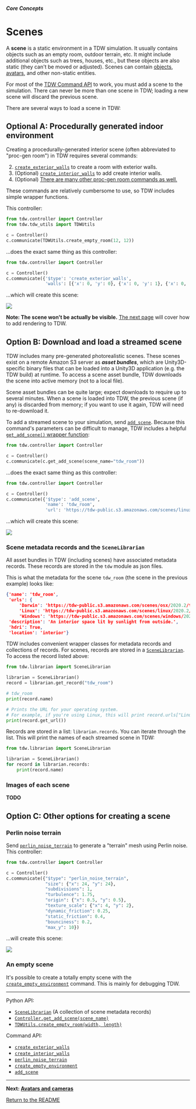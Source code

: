 ##### Core Concepts

# Scenes

A **scene** is a static environment in a TDW simulation. It usually contains objects such as an empty room, outdoor terrain, etc. It might include additional objects such as trees, houses, etc., but these objects are also static (they can't be moved or adjusted). Scenes can contain [objects](objects.md), [avatars](avatars.md), and other non-static entities.

For most of the [TDW Command API](commands.md) to work, you must add a scene to the simulation. There can never be more than one scene in TDW; loading a new scene will discard the previous scene.

There are several ways to load a scene in TDW:

## Optional A: Procedurally generated indoor environment

Creating a procedurally-generated interior scene (often abbreviated to "proc-gen room") in TDW requires several commands:

2. [`create_exterior_walls`](../../api/command_api.md#create_exterior_walls) to create a room with exterior walls.
3. (Optional) [`create_interior_walls`](../../api/command_api.md#create_interior_walls) to add create interior walls.
4. (Optional) [There are many other proc-gen room commands as well.](../../api/command_api.md#ProcGenRoomCommand)

These commands are relatively cumbersome to use, so TDW includes simple wrapper functions.

This controller:

```python
from tdw.controller import Controller
from tdw.tdw_utils import TDWUtils

c = Controller()
c.communicate(TDWUtils.create_empty_room(12, 12))
```

...does the exact same thing as this controller:

```python
from tdw.controller import Controller

c = Controller()
c.communicate({'$type': 'create_exterior_walls',
               'walls': [{'x': 0, 'y': 0}, {'x': 0, 'y': 1}, {'x': 0, 'y': 2}, {'x': 0, 'y': 3}, {'x': 0, 'y': 4}, {'x': 0, 'y': 5}, {'x': 0, 'y': 6}, {'x': 0, 'y': 7}, {'x': 0, 'y': 8}, {'x': 0, 'y': 9}, {'x': 0, 'y': 10}, {'x': 0, 'y': 11}, {'x': 1, 'y': 0}, {'x': 1, 'y': 11}, {'x': 2, 'y': 0}, {'x': 2, 'y': 11}, {'x': 3, 'y': 0}, {'x': 3, 'y': 11}, {'x': 4, 'y': 0}, {'x': 4, 'y': 11}, {'x': 5, 'y': 0}, {'x': 5, 'y': 11}, {'x': 6, 'y': 0}, {'x': 6, 'y': 11}, {'x': 7, 'y': 0}, {'x': 7, 'y': 11}, {'x': 8, 'y': 0}, {'x': 8, 'y': 11}, {'x': 9, 'y': 0}, {'x': 9, 'y': 11}, {'x': 10, 'y': 0}, {'x': 10, 'y': 11}, {'x': 11, 'y': 0}, {'x': 11, 'y': 1}, {'x': 11, 'y': 2}, {'x': 11, 'y': 3}, {'x': 11, 'y': 4}, {'x': 11, 'y': 5}, {'x': 11, 'y': 6}, {'x': 11, 'y': 7}, {'x': 11, 'y': 8}, {'x': 11, 'y': 9}, {'x': 11, 'y': 10}, {'x': 11, 'y': 11}]})

```

...which will create this scene:

![](images/empty_room.png)

**Note: The scene won't be actually be visible.** [The next page](avatars.md) will cover how to add rendering to TDW.

## Option B: Download and load a streamed scene

TDW includes many pre-generated photorealistic scenes. These scenes exist on a remote Amazon S3 server as ***asset bundles***, which are Unity3D-specific binary files that can be loaded into a Unity3D application (e.g. the TDW build) at runtime. To access a scene asset bundle, TDW downloads the scene into active memory (not to a local file).

Scene asset bundles can be quite large; expect downloads to require up to several minutes. When a scene is loaded into TDW, the previous scene (if any) is discarded from memory; if you want to use it again, TDW will need to re-download it.

To add a streamed scene to your simulation, send  [`add_scene`](../../api/command_api.md#add_scene). Because this command's parameters can be difficult to manage, TDW includes a helpful [`get_add_scene()` wrapper function](../../python/controller.md):

```python
from tdw.controller import Controller

c = Controller()
c.communicate(c.get_add_scene(scene_name="tdw_room"))
```

...does the exact same thing as this controller:

```python
from tdw.controller import Controller

c = Controller()
c.communicate({'$type': 'add_scene',
               'name': 'tdw_room',
               'url': 'https://tdw-public.s3.amazonaws.com/scenes/linux/2020.2/tdw_room'})
```

...which will create this scene:

![](images/tdw_room.png)

### Scene metadata records and the `SceneLibrarian`

All asset bundles in TDW (including scenes) have associated metadata records. These records are stored in the `tdw` module as json files.

This is what the metadata for the scene `tdw_room` (the scene in the previous example) looks like:

```json
{'name': 'tdw_room', 
 'urls': {
     'Darwin': 'https://tdw-public.s3.amazonaws.com/scenes/osx/2020.2/tdw_room', 
     'Linux': 'https://tdw-public.s3.amazonaws.com/scenes/linux/2020.2/tdw_room',
     'Windows': 'https://tdw-public.s3.amazonaws.com/scenes/windows/2020.2/tdw_room'}, 
 'description': 'An interior space lit by sunlight from outside.', 
 'hdri': True, 
 'location': 'interior'}
```

TDW includes convenient wrapper classes for metadata records and collections of records. For scenes, records are stored in a [`SceneLibrarian`](../../python/librarian/scene_librarian.md#scenerecord-api). To access the record listed above:

```python
from tdw.librarian import SceneLibrarian

librarian = SceneLibrarian()
record = librarian.get_record("tdw_room")

# tdw_room
print(record.name)

# Prints the URL for your operating system. 
# For example, if you're using Linux, this will print record.urls["Linux"]
print(record.get_url()) 
```

Records are stored in a list: `librarian.records`. You can iterate through the list. This will print the names of each streamed scene in TDW:

```python
from tdw.librarian import SceneLibrarian

librarian = SceneLibrarian()
for record in librarian.records:
    print(record.name)
```

### Images of each scene

**TODO**

## Option C: Other options for creating a scene

### Perlin noise terrain

Send [`perlin_noise_terrain`](../../api/command_api.md#perlin_noise_terrain)  to generate a "terrain" mesh using Perlin noise. This controller:

```python
from tdw.controller import Controller

c = Controller()
c.communicate({"$type": "perlin_noise_terrain",
               "size": {"x": 24, "y": 24},
               "subdivisions": 1,
               "turbulence": 1.75,
               "origin": {"x": 0.5, "y": 0.5},
               "texture_scale": {"x": 4, "y": 2},
               "dynamic_friction": 0.25,
               "static_friction": 0.4,
               "bounciness": 0.2,
               "max_y": 10})
```

...will create this scene:

![](images/perlin_noise.png)

### An empty scene

It's possible to create a totally empty scene with the  [`create_empty_environment`](../../api/command_api.md#create_empty_environment) command. This is mainly for debugging TDW.

***

Python API:

- [`SceneLibrarian`](../../python/librarian/scene_librarian.md#scenerecord-api) (A collection of scene metadata records)
- [`Controller.get_add_scene(scene_name)`](../../python/tdw_utils.md)
- [`TDWUtils.create_empty_room(width, length)`](../../python/tdw_utils.md)

Command API:

- [`create_exterior_walls`](../../api/command_api.md#create_exterior_walls)
- [`create_interior_walls`](../../api/command_api.md#create_interior_walls)
- [`perlin_noise_terrain`](../../api/command_api.md#perlin_noise_terrain)
- [`create_empty_environment`](../../api/command_api.md#create_empty_environment)
- [`add_scene`](../../api/command_api.md#add_scene)

***

**Next: [Avatars and cameras](avatars.md)**

[Return to the README](../../README.md)
